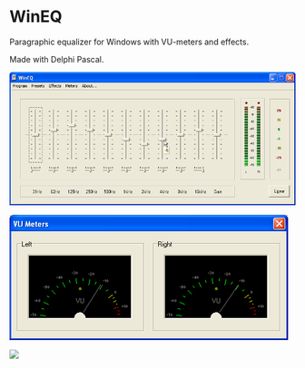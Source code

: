 # WinEQ
Paragraphic equalizer for Windows with VU-meters and effects.

Made with Delphi Pascal.

![](https://github.com/timor66/WinEQ/blob/main/img/weq.png)

![](https://github.com/timor66/WinEQ/blob/main/img/vu.png)

![](https://github.com/timor66/WinEQ/blob/main/img/fr.png)

